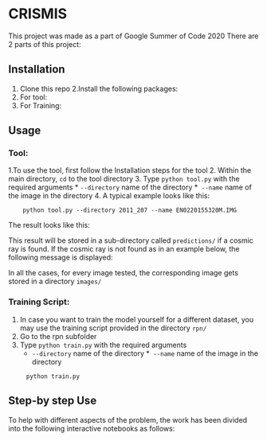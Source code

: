 # CRISMIS
This project was made as a part of Google Summer of Code 2020
There are 2 parts of this project:
## Installation
1. Clone this repo
2.Install the following packages:
  1. For tool:
  2. For Training:
  
## Usage

### Tool:
1.To use the tool, first follow the Installation steps for the tool
2. Within the main directory, ```cd``` to the  tool directory
3. Type ```python tool.py``` with the required arguments
    * ```--directory``` name of the directory
    *``` --name``` name of the image in the directory
4.  A typical example looks like this:
``` cd tool 
    python tool.py --directory 2011_207 --name EN0220155320M.IMG
 ```
 The result looks like this:
 
This result will be stored in a sub-directory called ```predictions/``` if a cosmic ray is found. If the cosmic ray is not found as in an example below, the following message is displayed:
 
 In all the cases, for every image tested, the corresponding image gets stored in a directory ```images/``` 
 
 
 ### Training Script:
 1. In case you want to train the model yourself for a different dataset, you may use the training script provided in the directory ```rpn/```
 2. Go to the rpn subfolder
 3. Type ```python train.py``` with the required arguments
    * ```--directory``` name of the directory
    *``` --name``` name of the image in the directory
 ``` cd rpn/
      python train.py
 ```

## Step-by step Use
To help with different aspects of the problem, the work has been divided into the following interactive notebooks as follows:




